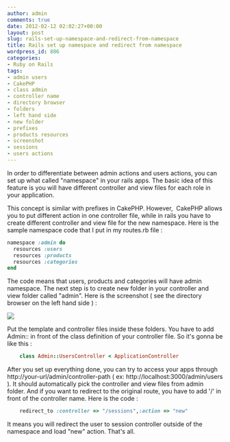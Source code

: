 ```yaml
---
author: admin
comments: true
date: 2012-02-12 02:02:27+00:00
layout: post
slug: rails-set-up-namespace-and-redirect-from-namespace
title: Rails set up namespace and redirect from namespace
wordpress_id: 806
categories:
- Ruby on Rails
tags:
- admin users
- CakePHP
- class admin
- controller name
- directory browser
- folders
- left hand side
- new folder
- prefixes
- products resources
- screenshot
- sessions
- users actions
---
```


In order to differentiate between admin actions and users actions, you can set up what called "namespace" in your rails apps. The basic idea of this feature is you will have different controller and view files for each role in your application.

This concept is similar with prefixes in CakePHP. However,  CakePHP allows you to put different action in one controller file, while in rails you have to create different controller and view file for the new namespace. Here is the sample namespace code that I put in my routes.rb file :

``` ruby
namespace :admin do
  resources :users
  resources :products
  resources :categories
end
```


The code means that users, products and categories will have admin namespace. The next step is to create new folder in your controller and view folder called "admin". Here is the screenshot ( see the directory browser on the left hand side ) :

[![](http://blog.rudylee.com/wp-content/uploads/2012/04/routes-rb-150x150.png)](http://blog.rudylee.com/wp-content/uploads/2012/04/routes-rb.png)

Put the template and controller files inside these folders. You have to add Admin:: in front of the class definition of your controller file. So it's gonna be like this :

``` ruby    
    class Admin::UsersController < ApplicationController
```


After you set up everything done, you can try to access your apps through http://your-url/admin/controller-path ( ex: http://localhost:3000/admin/users ). It should automatically pick the controller and view files from admin folder. And if you want to redirect to the original route, you have to add '/' in front of the controller name. Here is the code :

``` ruby    
    redirect_to :controller => "/sessions",:action => "new"
```

It means you will redirect the user to session controller outside of the namespace and load "new" action. That's all.

